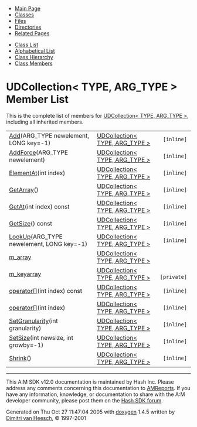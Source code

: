 <div class="tabs">

- [Main Page](index.md)
- <span id="current">[Classes](annotated.md)</span>
- [Files](files.md)
- [Directories](dirs.md)
- [Related Pages](pages.md)

</div>

<div class="tabs">

- [Class List](annotated.md)
- [Alphabetical List](classes.md)
- [Class Hierarchy](hierarchy.md)
- [Class Members](functions.md)

</div>

# UDCollection\< TYPE, ARG_TYPE \> Member List

This is the complete list of members for <a href="classUDCollection.md" class="el">UDCollection&lt; TYPE, ARG_TYPE &gt;</a>, including all inherited members.

|  |  |  |
|----|----|----|
| <a href="classUDCollection.md#5aa4f474b15a90b1ee5eb3eb59566ad5" class="el">Add</a>(ARG_TYPE newelement, LONG key=-1) | <a href="classUDCollection.md" class="el">UDCollection&lt; TYPE, ARG_TYPE &gt;</a> | ` [inline]` |
| <a href="classUDCollection.md#01b8d5c3874a2ea32bde18a03d888ea6" class="el">AddForce</a>(ARG_TYPE newelement) | <a href="classUDCollection.md" class="el">UDCollection&lt; TYPE, ARG_TYPE &gt;</a> | ` [inline]` |
| <a href="classUDCollection.md#83feaa64c8e9087b27f2fe9f31eb6b18" class="el">ElementAt</a>(int index) | <a href="classUDCollection.md" class="el">UDCollection&lt; TYPE, ARG_TYPE &gt;</a> | ` [inline]` |
| <a href="classUDCollection.md#95a7201fab22e53b513f89e23fbca949" class="el">GetArray</a>() | <a href="classUDCollection.md" class="el">UDCollection&lt; TYPE, ARG_TYPE &gt;</a> | ` [inline]` |
| <a href="classUDCollection.md#ddc54dfc91e8489e924df466a56ffe1e" class="el">GetAt</a>(int index) const | <a href="classUDCollection.md" class="el">UDCollection&lt; TYPE, ARG_TYPE &gt;</a> | ` [inline]` |
| <a href="classUDCollection.md#f2259ebe9d1c07ceb60119edb0a86416" class="el">GetSize</a>() const | <a href="classUDCollection.md" class="el">UDCollection&lt; TYPE, ARG_TYPE &gt;</a> | ` [inline]` |
| <a href="classUDCollection.md#7dcb2c11693639b2788d938ede531da0" class="el">LookUp</a>(ARG_TYPE newelement, LONG key=-1) | <a href="classUDCollection.md" class="el">UDCollection&lt; TYPE, ARG_TYPE &gt;</a> | ` [inline]` |
| <a href="classUDCollection.md#745f7ddee32c302c3110f18ca7a4b180" class="el">m_array</a> | <a href="classUDCollection.md" class="el">UDCollection&lt; TYPE, ARG_TYPE &gt;</a> |  |
| <a href="classUDCollection.md#d716da2cf3aef3fd260193ac6f316ae1" class="el">m_keyarray</a> | <a href="classUDCollection.md" class="el">UDCollection&lt; TYPE, ARG_TYPE &gt;</a> | ` [private]` |
| <a href="classUDCollection.md#91e0d6169398953942fe60c3946c79d7" class="el">operator[]</a>(int index) const | <a href="classUDCollection.md" class="el">UDCollection&lt; TYPE, ARG_TYPE &gt;</a> | ` [inline]` |
| <a href="classUDCollection.md#710e01c9f42500b31117688d8eaebfac" class="el">operator[]</a>(int index) | <a href="classUDCollection.md" class="el">UDCollection&lt; TYPE, ARG_TYPE &gt;</a> | ` [inline]` |
| <a href="classUDCollection.md#3baf74a81ccd00c867601be0fc5e511c" class="el">SetGranularity</a>(int granularity) | <a href="classUDCollection.md" class="el">UDCollection&lt; TYPE, ARG_TYPE &gt;</a> | ` [inline]` |
| <a href="classUDCollection.md#7b8fd25de7858cfef37028cd4d8f52de" class="el">SetSize</a>(int newsize, int growby=-1) | <a href="classUDCollection.md" class="el">UDCollection&lt; TYPE, ARG_TYPE &gt;</a> | ` [inline]` |
| <a href="classUDCollection.md#04de455e490cb138d4e29fc5200447be" class="el">Shrink</a>() | <a href="classUDCollection.md" class="el">UDCollection&lt; TYPE, ARG_TYPE &gt;</a> | ` [inline]` |

------------------------------------------------------------------------

<span class="small">This A:M SDK v12.0 documentation is maintained by Hash Inc. Please address any comments concerning this documentation to [AMReports](http://www.hash.com/reports). If you have any information, knowledge, or documentation to share with the A:M developer community, please post them on the [Hash SDK forum](http://www.hash.com/forums/index.php?showforum=11).</span>

Generated on Thu Oct 27 11:47:04 2005 with [<span class="image placeholder" original-image-src="doxygen.png" original-image-title="" height="45" width="100" align="middle" border="0">doxygen</span>](http://www.doxygen.org/index.html) 1.4.5 written by [Dimitri van Heesch](mailto:dimitri@stack.nl), © 1997-2001
